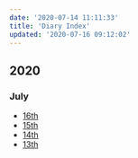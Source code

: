 ```yaml
---
date: '2020-07-14 11:11:33'
title: 'Diary Index'
updated: '2020-07-16 09:12:02'
---
```

## 2020

### July
  * [16th](/2020-07-16)
  * [15th](/2020-07-15)
  * [14th](/2020-07-14)
  * [13th](/2020-07-13)
